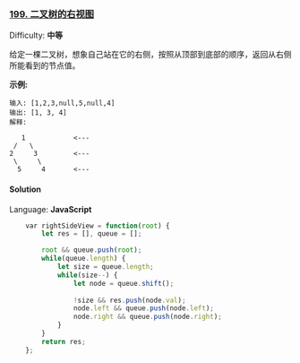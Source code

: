 ### [199\. 二叉树的右视图](https://leetcode-cn.com/problems/binary-tree-right-side-view/)

Difficulty: **中等**


给定一棵二叉树，想象自己站在它的右侧，按照从顶部到底部的顺序，返回从右侧所能看到的节点值。

**示例:**

```
输入: [1,2,3,null,5,null,4]
输出: [1, 3, 4]
解释:

   1            <---
 /   \
2     3         <---
 \     \
  5     4       <---
```


#### Solution

Language: **JavaScript**

```JavaScript
    ​var rightSideView = function(root) {
        let res = [], queue = [];

        root && queue.push(root);
        while(queue.length) {
            let size = queue.length;
            while(size--) {
                let node = queue.shift();
                
                !size && res.push(node.val);
                node.left && queue.push(node.left);
                node.right && queue.push(node.right);
            }
        }
        return res;
    };
```